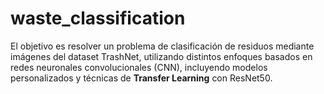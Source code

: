 # waste_classification
El objetivo es resolver un problema de clasificación de residuos mediante imágenes del dataset TrashNet, utilizando distintos enfoques basados en redes neuronales convolucionales (CNN), incluyendo modelos personalizados y técnicas de **Transfer Learning** con ResNet50.
